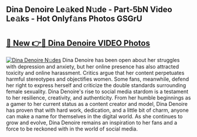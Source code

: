 ## Dina Denoire Le𝚊ked N𝚞de - Part-5bN Video Le𝚊ks - Hot Onlyf𝚊ns Photos GSGrU

# <h2><a href="http://ab40156.deff.icu/?id=Dina+Denoire">🔗 New 👉🔴 Dina Denoire VIDEO Photos</a></h2>

[![Dina Denoire N𝚞des](https://i.imgur.com/rIISA9y.gif)](http://ab40156.deff.icu/?id=Dina+Denoire)
Dina Denoire has been open about her struggles with depression and anxiety, but her online presence has also attracted toxicity and online harassment. Critics argue that her content perpetuates harmful stereotypes and objectifies women. Some fans, meanwhile, defend her right to express herself and criticize the double standards surrounding female sexuality. Dina Denoire's rise to social media stardom is a testament to her resilience, creativity, and authenticity. From her humble beginnings as a gamer to her current status as a content creator and model, Dina Denoire has proven that with hard work, dedication, and a little bit of charm, anyone can make a name for themselves in the digital world. As she continues to grow and evolve, Dina Denoire remains an inspiration to her fans and a force to be reckoned with in the world of social media.
